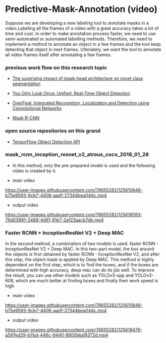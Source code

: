 # Predictive-Mask-Annotation (video)

Suppose we are developing a new labeling tool to annotate masks in a video.Labeling all the frames of a video with a great accuracy takes a lot of time and cost. In order to make annotation process faster, we need to use semi-automated or automated labelling methods. Therefore, we need to implement a method to annotate an object in a few frames and the tool keep detecting that object in next frames. Ultimately, we want the tool to annotate all video frames itself after annotating a few frames.

### previous work flow on this research topic

- [The surprising impact of mask-head architecture on novel class segmentation](https://arxiv.org/pdf/2104.00613.pdf)

- [You Only Look Once: Unified, Real-Time Object Detection](https://arxiv.org/pdf/1506.02640.pdf)

- [OverFeat: Integrated Recognition, Localization and Detection using Convolutional Networks](https://arxiv.org/pdf/1312.6229.pdf)

- [Mask R-CNN](https://arxiv.org/pdf/1703.06870.pdf)



### open source repositories on this grand

- [TensorFlow Object Detection API](https://github.com/tensorflow/models/tree/master/research/object_detection)


### mask_rcnn_inception_resnet_v2_atrous_coco_2018_01_28

- In this method, only the pre-prepared model is used and the following video is created by it.

- main video

https://user-images.githubusercontent.com/78655282/125610848-b75e9593-9cb7-4408-aad1-27344bea044c.mp4

- output video

https://user-images.githubusercontent.com/78655282/125618593-79d03991-3488-4d61-81e7-2ef23aacb7db.mp4


### Faster RCNN + InceptionResNet V2 + Deep MAC

In the second method, a combination of two models is used. faster RCNN - InceptionResNet V2 + Deep MAC. In this two-part model, the box around the objects is first obtained by faster RCNN - InceptionResNet V2, and after this step, the object mask is applied by Deep MAC. This method is highly dependent on the first step, which is to find the boxes, and if the boxes are determined with high accuracy, deep mac can do its job well. To improve the result, you can use other models such as YOLOv3-spp and YOLOv3-608, which are much better at finding boxes and finally their work speed is high

- main video

https://user-images.githubusercontent.com/78655282/125610848-b75e9593-9cb7-4408-aad1-27344bea044c.mp4

- output video

https://user-images.githubusercontent.com/78655282/125618476-a597ed29-b7bd-446c-9440-8600bbd9372d.mp4







